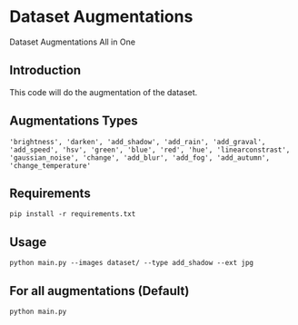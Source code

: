 # Dataset Augmentations
 Dataset Augmentations All in One

## Introduction
This code will do the augmentation of the dataset.

## Augmentations Types
`
'brightness', 'darken', 'add_shadow', 'add_rain', 'add_graval', 'add_speed', 'hsv', 'green', 'blue', 'red', 'hue', 'linearconstrast', 'gaussian_noise', 'change', 'add_blur', 'add_fog', 'add_autumn', 'change_temperature'
`
## Requirements
```
pip install -r requirements.txt
```

## Usage
```shell
python main.py --images dataset/ --type add_shadow --ext jpg
```

## For all augmentations (Default)
```bash
python main.py
```




